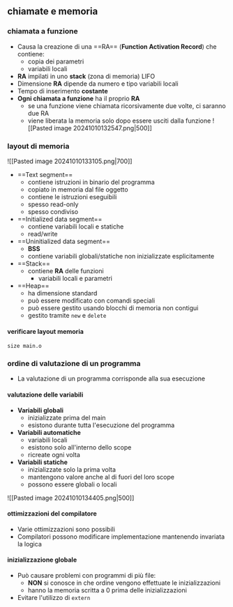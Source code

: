 ## chiamate e memoria
### chiamata a funzione
- Causa la creazione di una ==RA== (**Function Activation Record**) che contiene:
	- copia dei parametri
	- variabili locali
- **RA** impilati in uno **stack** (zona di memoria) LIFO
- Dimensione **RA** dipende da numero e tipo variabili locali
- Tempo di inserimento **costante**
- **Ogni chiamata a funzione** ha il proprio **RA**
	- se una funzione viene chiamata ricorsivamente due volte, ci saranno due RA
	- viene liberata la memoria solo dopo essere usciti dalla funzione
![[Pasted image 20241010132547.png|500]]
### layout di memoria
![[Pasted image 20241010133105.png|700]]
- ==Text segment==
	- contiene istruzioni in binario del programma
	- copiato in memoria dal file oggetto
	- contiene le istruzioni eseguibili
	- spesso read-only
	- spesso condiviso
- ==Initialized data segment==
	- contiene variabili locali e statiche
	- read/write
- ==Uninitialized data segment==
	- **BSS**
	- contiene variabili globali/statiche non inizializzate esplicitamente
- ==Stack==
	- contiene **RA** delle funzioni
		- variabili locali e parametri
- ==Heap==
	- ha dimensione standard
	- può essere modificato con comandi speciali
	- può essere gestito usando blocchi di memoria non contigui
	- gestito tramite ```new``` e ```delete```

#### verificare layout memoria
```shell
size main.o
```

### ordine di valutazione di un programma
- La valutazione di un programma corrisponde alla sua esecuzione
#### valutazione delle variabili
- **Variabili globali**
	- inizializzate prima del main
	- esistono durante tutta l'esecuzione del programma
- **Variabili automatiche**
	- variabili locali
	- esistono solo all'interno dello scope
	- ricreate ogni volta
- **Variabili statiche**
	- inizializzate solo la prima volta
	- mantengono valore anche al di fuori del loro scope
	- possono essere globali o locali

![[Pasted image 20241010134405.png|500]]
#### ottimizzazioni del compilatore
- Varie ottimizzazioni sono possibili
- Compilatori possono modificare implementazione mantenendo invariata la logica
#### inizializzazione globale
- Può causare problemi con programmi di più file:
	- **NON** si conosce in che ordine vengono effettuate le inizializzazioni
	- hanno la memoria scritta a 0 prima delle inizializzazioni
- Evitare l'utilizzo di ```extern```
